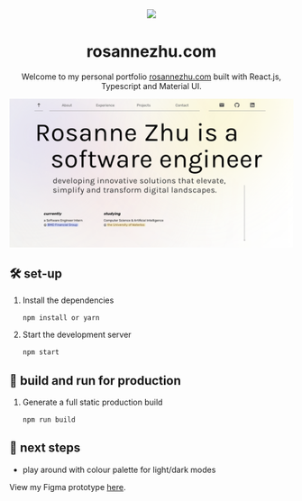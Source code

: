 <div align="center">
  <div>
    <img src="https://images.squarespace-cdn.com/content/v1/62ba153710aa8d1ca9881ae3/1660322532139-UIIXJLVWRHI4N4E02KSX/Globe.png?format=1000w" width="50px"/>
  </div>
</div>
<h1 align="center">
  rosannezhu.com 
</h1>
<p align="center">
  Welcome to my personal portfolio <a href="https://rosannezhu.com" target="_blank">rosannezhu.com</a> built with React.js, Typescript and Material UI.
</p>

<img width="1306" alt="HomeScreen" src="/public/assets/home.png">

## 🛠 set-up

1. Install the dependencies

   ```sh
   npm install or yarn
   ```

2. Start the development server

   ```sh
   npm start
   ```

## 🚀 build and run for production

1. Generate a full static production build

   ```sh
   npm run build
   ```


## 🎨 next steps
- play around with colour palette for light/dark modes


View my Figma prototype <a href="https://www.figma.com/file/NZjTgi0xLD86zIzymeD7Ff/updated-port-(Copy)?type=design&node-id=0%3A1&mode=design&t=DLWlQEaS8LiLcfQC-1" target="_blank">here</a>.
